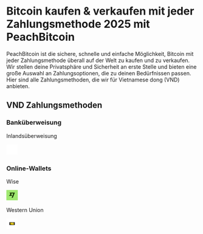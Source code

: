 <body class="payment-methods-page">

# Bitcoin kaufen & verkaufen mit jeder Zahlungsmethode 2025 mit PeachBitcoin

PeachBitcoin ist die sichere, schnelle und einfache Möglichkeit, Bitcoin mit jeder Zahlungsmethode überall auf der Welt zu kaufen und zu verkaufen. Wir stellen deine Privatsphäre und Sicherheit an erste Stelle und bieten eine große Auswahl an Zahlungsoptionen, die zu deinen Bedürfnissen passen. Hier sind alle Zahlungsmethoden, die wir für Vietnamese dong (VND) anbieten.

## VND Zahlungsmethoden

### Banküberweisung

<div class="payment-grid">
    <div class="payment-grid-item">
        <p>Inlandsüberweisung</p> 
        <img src="/img/faq/logoimg/blank.png" width="30px" height="27px" alt="Bitcoin mit national transfer kaufen, Bitcoin mit national transfer verkaufen">
    </div>
</div>

### Online‑Wallets

<div class="payment-grid">
    <div class="payment-grid-item">
        <p>Wise</p> 
        <img src="/img/faq/logoimg/wise.png" width="30px" height="27px" alt="Bitcoin mit Wise kaufen, Bitcoin mit Wise verkaufen">
    </div>
    <div class="payment-grid-item">
        <p>Western Union</p> 
        <img src="/img/faq/logoimg/westernunion.png" width="30px" height="27px" alt="Bitcoin mit Western Union kaufen, Bitcoin mit Western Union verkaufen">
    </div>
</div>

</body>
